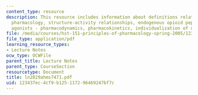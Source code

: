 ```yaml
---
content_type: resource
description: This resource includes information about definitions related to opioid
  pharmacology, structure-activity relationships, endogenous opioid peptides, opioid
  agonists - pharmacodynamics, pharmacokinetics, individualization of dosage.
file: /media/courses/hst-151-principles-of-pharmacology-spring-2005/123437ec4cf9b125117296469247bf7c_ln2829ahms7471.pdf
file_type: application/pdf
learning_resource_types:
- Lecture Notes
ocw_type: OCWFile
parent_title: Lecture Notes
parent_type: CourseSection
resourcetype: Document
title: ln2829ahms7471.pdf
uid: 123437ec-4cf9-b125-1172-96469247bf7c
---
```

